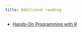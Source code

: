 ```yaml
---
title: Additional reading
---
```


- [Hands-On Programming with R](https://rstudio-education.github.io/hopr/)
